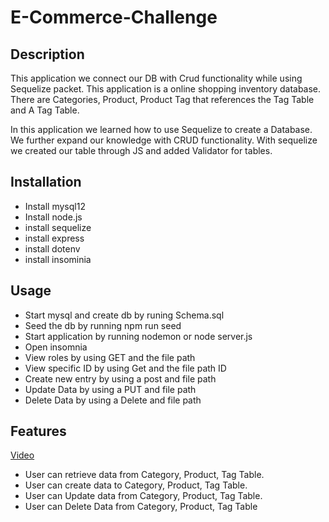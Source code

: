 # E-Commerce-Challenge

## Description
This application we connect our DB with Crud functionality while using Sequelize packet. This application is a online shopping inventory database. There are Categories, Product, Product Tag that references the Tag Table and A Tag Table.

In this application we learned how to use Sequelize to create a Database. We further expand our knowledge with CRUD functionality. With sequelize we created our table through JS and added Validator for tables.

## Installation
- Install mysql12
- Install node.js
- install sequelize
- install express
- install dotenv
- install insominia

## Usage
- Start mysql and create db by runing Schema.sql
- Seed the db by running npm run seed
- Start application by running nodemon or node server.js
- Open insomnia
- View roles by using GET and the file path
- View specific ID by using Get and the file path ID
- Create new entry by using a post and file path
- Update Data by using a PUT and file path
- Delete Data by using a Delete and file path

## Features
[Video](https://drive.google.com/file/d/14BNbWQmw4Q9cIMJGTi3QqRAHaYppqPk6/view)
- User can retrieve data from Category, Product, Tag Table. 
- User can create data to Category, Product, Tag Table.
- User can Update data from Category, Product, Tag Table.
- User can Delete Data from Category, Product, Tag Table


